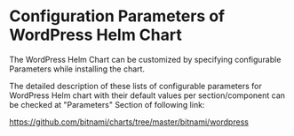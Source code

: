 # Configuration Parameters of WordPress Helm Chart


The WordPress Helm Chart can be customized by specifying configurable Parameters while installing the chart. 

The detailed description of these lists of configurable parameters for WordPress Helm chart with their default values per section/component can be checked at "Parameters" Section of following link:

https://github.com/bitnami/charts/tree/master/bitnami/wordpress




